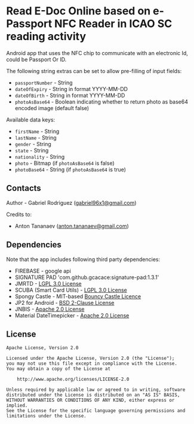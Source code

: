 # Read E-Doc Online based on e-Passport NFC Reader in ICAO SC reading activity


Android app that uses the NFC chip to communicate with an electronic Id, could be Passport Or ID.


The following string extras can be set to allow pre-filling of input fields:
- `passportNumber` - String
- `dateOfExpiry` - String in format YYYY-MM-DD
- `dateOfBirth` - String in format YYYY-MM-DD
- `photoAsBase64` - Boolean indicating whether to return photo as base64 encoded image (default false)

Available data keys:
- `firstName` - String
- `lastName` - String
- `gender` - String
- `state` - String
- `nationality` - String
- `photo` - Bitmap (if `photoAsBase64` is false)
- `photoBase64` - String (if `photoAsBase64` is true)

## Contacts

Author - Gabriel Rodriguez ([gabriel96x1@gmail.com](mailto:gabriel96x1@gmail.com))

Credits to:

- Anton Tananaev ([anton.tananaev@gmail.com](mailto:anton.tananaev@gmail.com))

## Dependencies

Note that the app includes following third party dependencies:

- FIREBASE - google api
- SIGNATURE PAD 'com.github.gcacace:signature-pad:1.3.1'
- JMRTD - [LGPL 3.0 License](https://www.gnu.org/licenses/lgpl-3.0.en.html)
- SCUBA (Smart Card Utils) - [LGPL 3.0 License](https://www.gnu.org/licenses/lgpl-3.0.en.html)
- Spongy Castle - MIT-based [Bouncy Castle Licence](https://www.bouncycastle.org/licence.html)
- JP2 for Android - [BSD 2-Clause License](https://opensource.org/licenses/BSD-2-Clause)
- JNBIS - [Apache 2.0 License](https://www.apache.org/licenses/LICENSE-2.0)
- Material DateTimepicker - [Apache 2.0 License](https://www.apache.org/licenses/LICENSE-2.0)

## License

    Apache License, Version 2.0

    Licensed under the Apache License, Version 2.0 (the "License");
    you may not use this file except in compliance with the License.
    You may obtain a copy of the License at

        http://www.apache.org/licenses/LICENSE-2.0

    Unless required by applicable law or agreed to in writing, software
    distributed under the License is distributed on an "AS IS" BASIS,
    WITHOUT WARRANTIES OR CONDITIONS OF ANY KIND, either express or implied.
    See the License for the specific language governing permissions and
    limitations under the License.
